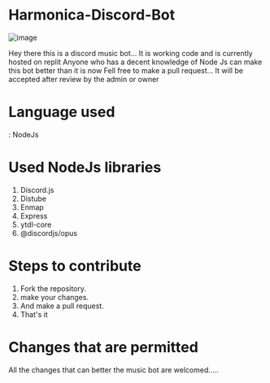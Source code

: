 # Harmonica-Discord-Bot
![image](https://user-images.githubusercontent.com/91517488/135760371-e3d9d898-5f96-47d8-9107-1fdd7af429b7.png)

Hey there this is a discord music bot...
It is working code and is currently hosted on replit
Anyone who has a decent knowledge of Node Js can make this bot better than it is now
Fell free to make a pull request... It will be accepted after review by the admin or owner

# Language used 

: NodeJs

# Used NodeJs libraries

1. Discord.js
2. Distube
3. Enmap
4. Express
5. ytdl-core
6. @discordjs/opus

# Steps to contribute

1. Fork the repository.
2. make your changes.
3. And make a pull request.
4. That's it

# Changes that are permitted

All the changes that can better the music bot are welcomed.....
